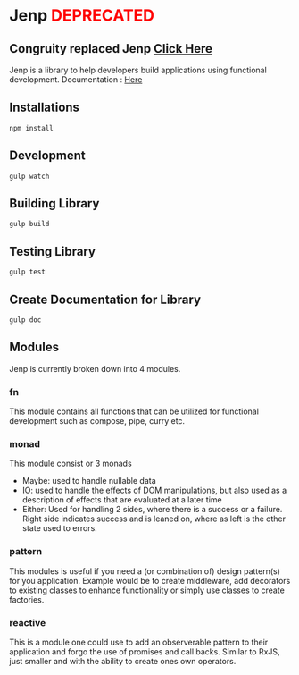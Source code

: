 # Jenp <span style="color:red">DEPRECATED</span>

## Congruity replaced Jenp [Click Here](https://github.com/subant05/congruity#readme)

Jenp is a library to help developers build applications using functional development.
Documentation : [Here](https://subant05.github.io/jenp/)

## Installations

```node
npm install
```

## Development

```node
gulp watch
```

## Building Library

```node
gulp build
```

## Testing Library

```node
gulp test
```

## Create Documentation for Library

```node
gulp doc
```

## Modules

Jenp is currently broken down into 4 modules.

### fn

This module contains all functions that can be utilized for functional development such as compose, pipe, curry etc.

### monad

This module consist or 3 monads

- Maybe: used to handle nullable data
- IO: used to handle the effects of DOM manipulations, but also used as a description of effects that are evaluated at a later time
- Either: Used for handling 2 sides, where there is a success or a failure. Right side indicates success and is leaned on, where as left is the other state used to errors.

### pattern

This modules is useful if you need a (or combination of) design pattern(s) for you application. Example would be to create middleware, add decorators to existing classes to enhance functionality or simply use classes to create factories.

### reactive

This is a module one could use to add an observerable pattern to their application and forgo the use of promises and call backs. Similar to RxJS, just smaller and with the ability to create ones own operators.

